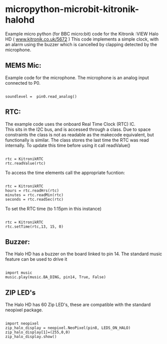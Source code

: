 # micropython-microbit-kitronik-halohd
Example micro python (for BBC micro:bit) code for the Kitronik :VIEW Halo HD ( www.kitronik.co.uk/5672 )
This code implements a simple clock, with an alarm using the buzzer which is cancelled by clapping detected by the microphone.

## MEMS Mic:
Example code for the microphone. The microphone is an analog input connected to P0.
```blocks

soundlevel =  pin0.read_analog()

```

## RTC:
The example code uses the onboard Real Time Clock (RTC) IC.  
This sits in the I2C bus, and is accessed through a class.
Due to space constraints the class is not as readable as the makecode equivalent, but functionally is similar.
The class stores the last time the RTC was read internally. To update this time  before using it call readValue()
```blocks

rtc = KitronikRTC
rtc.readValue(rtc)

```
To access the time elements call the appropriate fucntion:
```blocks

rtc = KitronikRTC
hours = rtc.readHrs(rtc)
minutes = rtc.readMin(rtc)
seconds = rtc.readSec(rtc)

```
To set the RTC time (to 1:15pm in this instance)
```blocks

rtc = KitronikRTC
rtc.setTime(rtc,13, 15, 0)

```

## Buzzer:
The Halo HD has a buzzer on the board linked to pin 14.  The standard music feature can be used to drive it
```blocks

import music
music.play(music.BA_DING, pin14, True, False)

```

## ZIP LED's
The Halo HD has 60 Zip LED's, these are compatible with the standard neopixel package.
```blocks

import neopixel
zip_halo_display = neopixel.NeoPixel(pin8, LEDS_ON_HALO)
zip_halo_display[1]=(255,0,0)
zip_halo_display.show()

```
